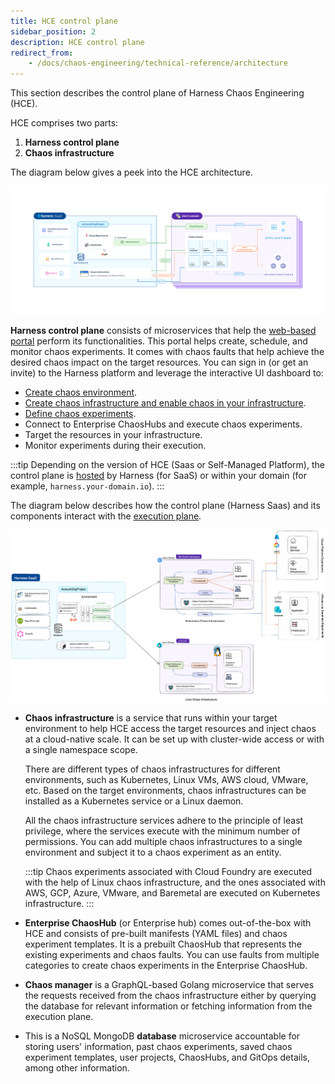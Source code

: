 ```yaml
---
title: HCE control plane
sidebar_position: 2
description: HCE control plane
redirect_from:
    - /docs/chaos-engineering/technical-reference/architecture
---
```

This section describes the control plane of Harness Chaos Engineering (HCE).

HCE comprises two parts:

1. **Harness control plane**
2. **Chaos infrastructure**

The diagram below gives a peek into the HCE architecture.

![Overview](./static/overview.png)

**Harness control plane** consists of microservices that help the [web-based portal](https://app.harness.io) perform its functionalities. This portal helps create, schedule, and monitor chaos experiments. It comes with chaos faults that help achieve the desired chaos impact on the target resources. You can sign in (or get an invite) to the Harness platform and leverage the interactive UI dashboard to:

- [Create chaos environment](/docs/chaos-engineering/get-started/tutorials/first-chaos-engineering#step-2-add-a-chaos-environment).
- [Create chaos infrastructure and enable chaos in your infrastructure](/docs/chaos-engineering/get-started/tutorials/first-chaos-engineering#step-3-add-a-chaos-infrastructure).
- [Define chaos experiments](/docs/chaos-engineering/get-started/tutorials/first-chaos-engineering#step-5-construct-a-chaos-experiment).
- Connect to Enterprise ChaosHubs and execute chaos experiments.
- Target the resources in your infrastructure.
- Monitor experiments during their execution.

:::tip
Depending on the version of HCE (Saas or Self-Managed Platform), the control plane is [hosted](https://app.harness.io) by Harness (for SaaS) or within your domain (for example, `harness.your-domain.io`).
:::

The diagram below describes how the control plane (Harness Saas) and its components interact with the [execution plane](/docs/chaos-engineering/architecture-and-security/architecture/execution-plane.md).

![Architecture](./static/hce-architecture.png)

- **Chaos infrastructure** is a service that runs within your target environment to help HCE access the target resources and inject chaos at a cloud-native scale. It can be set up with cluster-wide access or with a single namespace scope.

	There are different types of chaos infrastructures for different environments, such as Kubernetes, Linux VMs, AWS cloud, VMware, etc.
	Based on the target environments, chaos infrastructures can be installed as a Kubernetes service or a Linux daemon.

	All the chaos infrastructure services adhere to the principle of least privilege, where the services execute with the minimum number of permissions. You can add multiple chaos infrastructures to a single environment and subject it to a chaos experiment as an entity.

	:::tip
	Chaos experiments associated with Cloud Foundry are executed with the help of Linux chaos infrastructure, and the ones associated with AWS, GCP, Azure, VMware, and Baremetal are executed on Kubernetes infrastructure.
	:::

- **Enterprise ChaosHub** (or Enterprise hub) comes out-of-the-box with HCE and consists of pre-built manifests (YAML files) and chaos experiment templates. It is a prebuilt ChaosHub that represents the existing experiments and chaos faults. You can use faults from multiple categories to create chaos experiments in the Enterprise ChaosHub.

- **Chaos manager** is a GraphQL-based Golang microservice that serves the requests received from the chaos infrastructure either by querying the database for relevant information or fetching information from the execution plane.

- This is a NoSQL MongoDB **database** microservice accountable for storing users' information, past chaos experiments, saved chaos experiment templates, user projects, ChaosHubs, and GitOps details, among other information.
